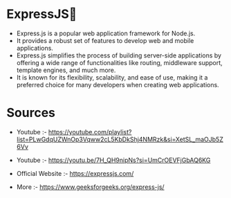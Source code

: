 # ExpressJS🚀

+ Express.js is a popular web application framework for Node.js.
+ It provides a robust set of features to develop web and mobile applications.
+ Express.js simplifies the process of building server-side applications by offering a wide range of functionalities like routing, middleware support, template engines, and much more.
+ It is known for its flexibility, scalability, and ease of use, making it a preferred choice for many developers when creating web applications.

# Sources

+ Youtube :- https://youtube.com/playlist?list=PLwGdqUZWnOp3Vqww2cL5KbDkShj4NMRzk&si=XetSL_maOJb5Z6Vv
  
+ Youtube :- https://youtu.be/7H_QH9nipNs?si=UmCrOEVFjGbAQ6KG
  
+ Official Website :- https://expressjs.com/
  
+ More :- https://www.geeksforgeeks.org/express-js/
